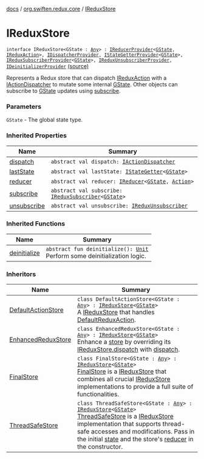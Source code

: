 [docs](../index.md) / [org.swiften.redux.core](index.md) / [IReduxStore](./-i-redux-store.md)

# IReduxStore

`interface IReduxStore<GState : `[`Any`](https://kotlinlang.org/api/latest/jvm/stdlib/kotlin/-any/index.html)`> : `[`IReducerProvider`](-i-reducer-provider/index.md)`<`[`GState`](-i-redux-store.md#GState)`, `[`IReduxAction`](-i-redux-action.md)`>, `[`IDispatcherProvider`](-i-dispatcher-provider/index.md)`, `[`IStateGetterProvider`](-i-state-getter-provider/index.md)`<`[`GState`](-i-redux-store.md#GState)`>, `[`IReduxSubscriberProvider`](-i-redux-subscriber-provider/index.md)`<`[`GState`](-i-redux-store.md#GState)`>, `[`IReduxUnsubscriberProvider`](-i-redux-unsubscriber-provider/index.md)`, `[`IDeinitializerProvider`](-i-deinitializer-provider/index.md) [(source)](https://github.com/protoman92/KotlinRedux/tree/master/common/common-core/src/main/kotlin/org/swiften/redux/core/Core.kt#L90)

Represents a Redux store that can dispatch [IReduxAction](-i-redux-action.md) with a [IActionDispatcher](-i-action-dispatcher.md) to mutate
some internal [GState](-i-redux-store.md#GState). Other objects can subscribe to [GState](-i-redux-store.md#GState) updates using [subscribe](-i-redux-subscriber-provider/subscribe.md).

### Parameters

`GState` - The global state type.

### Inherited Properties

| Name | Summary |
|---|---|
| [dispatch](-i-dispatcher-provider/dispatch.md) | `abstract val dispatch: `[`IActionDispatcher`](-i-action-dispatcher.md) |
| [lastState](-i-state-getter-provider/last-state.md) | `abstract val lastState: `[`IStateGetter`](-i-state-getter.md)`<`[`GState`](-i-state-getter-provider/index.md#GState)`>` |
| [reducer](-i-reducer-provider/reducer.md) | `abstract val reducer: `[`IReducer`](-i-reducer.md)`<`[`GState`](-i-reducer-provider/index.md#GState)`, `[`Action`](-i-reducer-provider/index.md#Action)`>` |
| [subscribe](-i-redux-subscriber-provider/subscribe.md) | `abstract val subscribe: `[`IReduxSubscriber`](-i-redux-subscriber.md)`<`[`GState`](-i-redux-subscriber-provider/index.md#GState)`>` |
| [unsubscribe](-i-redux-unsubscriber-provider/unsubscribe.md) | `abstract val unsubscribe: `[`IReduxUnsubscriber`](-i-redux-unsubscriber.md) |

### Inherited Functions

| Name | Summary |
|---|---|
| [deinitialize](-i-deinitializer-provider/deinitialize.md) | `abstract fun deinitialize(): `[`Unit`](https://kotlinlang.org/api/latest/jvm/stdlib/kotlin/-unit/index.html)<br>Perform some deinitialization logic. |

### Inheritors

| Name | Summary |
|---|---|
| [DefaultActionStore](-default-action-store/index.md) | `class DefaultActionStore<GState : `[`Any`](https://kotlinlang.org/api/latest/jvm/stdlib/kotlin/-any/index.html)`> : `[`IReduxStore`](./-i-redux-store.md)`<`[`GState`](-default-action-store/index.md#GState)`>`<br>A [IReduxStore](./-i-redux-store.md) that handles [DefaultReduxAction](-default-redux-action/index.md). |
| [EnhancedReduxStore](-enhanced-redux-store/index.md) | `class EnhancedReduxStore<GState : `[`Any`](https://kotlinlang.org/api/latest/jvm/stdlib/kotlin/-any/index.html)`> : `[`IReduxStore`](./-i-redux-store.md)`<`[`GState`](-enhanced-redux-store/index.md#GState)`>`<br>Enhance a [store](-enhanced-redux-store/store.md) by overriding its [IReduxStore.dispatch](-i-dispatcher-provider/dispatch.md) with [dispatch](-enhanced-redux-store/dispatch.md). |
| [FinalStore](-final-store/index.md) | `class FinalStore<GState : `[`Any`](https://kotlinlang.org/api/latest/jvm/stdlib/kotlin/-any/index.html)`> : `[`IReduxStore`](./-i-redux-store.md)`<`[`GState`](-final-store/index.md#GState)`>`<br>[FinalStore](-final-store/index.md) is a [IReduxStore](./-i-redux-store.md) that combines all crucial [IReduxStore](./-i-redux-store.md) implementations to provide a full suite of functionalities. |
| [ThreadSafeStore](-thread-safe-store/index.md) | `class ThreadSafeStore<GState : `[`Any`](https://kotlinlang.org/api/latest/jvm/stdlib/kotlin/-any/index.html)`> : `[`IReduxStore`](./-i-redux-store.md)`<`[`GState`](-thread-safe-store/index.md#GState)`>`<br>[ThreadSafeStore](-thread-safe-store/index.md) is a [IReduxStore](./-i-redux-store.md) implementation that supports thread-safe accesses and modifications. Pass in the initial [state](-thread-safe-store/state.md) and the store's [reducer](-thread-safe-store/reducer.md) in the constructor. |
